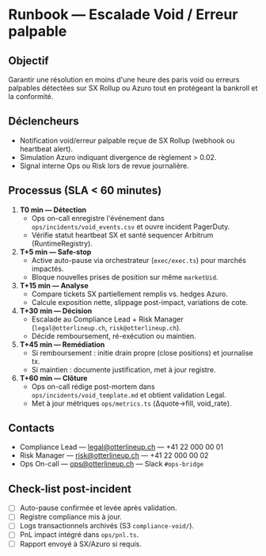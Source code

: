 # Runbook — Escalade Void / Erreur palpable

## Objectif
Garantir une résolution en moins d'une heure des paris void ou erreurs palpables détectées sur SX Rollup ou Azuro tout en protégeant la bankroll et la conformité.

## Déclencheurs
- Notification void/erreur palpable reçue de SX Rollup (webhook ou heartbeat alert).
- Simulation Azuro indiquant divergence de règlement > 0.02.
- Signal interne Ops ou Risk lors de revue journalière.

## Processus (SLA < 60 minutes)
1. **T0 min — Détection**
   - Ops on-call enregistre l'événement dans `ops/incidents/void_events.csv` et ouvre incident PagerDuty.
   - Vérifie statut heartbeat SX et santé sequencer Arbitrum (RuntimeRegistry).
2. **T+5 min — Safe-stop**
   - Active auto-pause via orchestrateur (`exec/exec.ts`) pour marchés impactés.
   - Bloque nouvelles prises de position sur même `marketUid`.
3. **T+15 min — Analyse**
   - Compare tickets SX partiellement remplis vs. hedges Azuro.
   - Calcule exposition nette, slippage post-impact, variations de cote.
4. **T+30 min — Décision**
   - Escalade au Compliance Lead + Risk Manager (`legal@otterlineup.ch`, `risk@otterlineup.ch`).
   - Décide remboursement, ré-exécution ou maintien.
5. **T+45 min — Remédiation**
   - Si remboursement : initie drain propre (close positions) et journalise tx.
   - Si maintien : documente justification, met à jour registre.
6. **T+60 min — Clôture**
   - Ops on-call rédige post-mortem dans `ops/incidents/void_template.md` et obtient validation Legal.
   - Met à jour métriques `ops/metrics.ts` (Δquote→fill, void_rate).

## Contacts
- Compliance Lead — legal@otterlineup.ch — +41 22 000 00 01
- Risk Manager — risk@otterlineup.ch — +41 22 000 00 02
- Ops On-call — ops@otterlineup.ch — Slack `#ops-bridge`

## Check-list post-incident
- [ ] Auto-pause confirmée et levée après validation.
- [ ] Registre compliance mis à jour.
- [ ] Logs transactionnels archivés (S3 `compliance-void/`).
- [ ] PnL impact intégré dans `ops/pnl.ts`.
- [ ] Rapport envoyé à SX/Azuro si requis.
